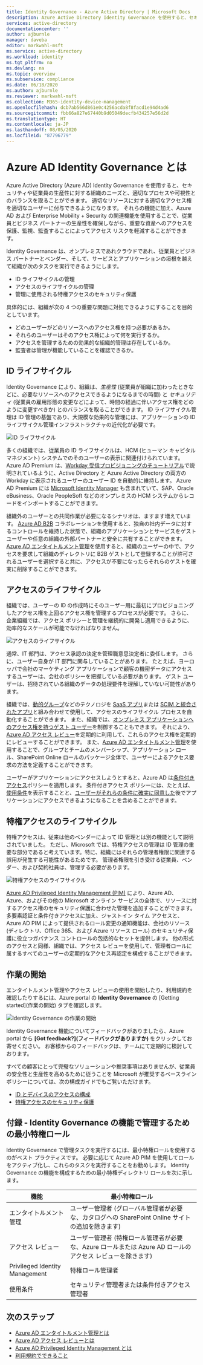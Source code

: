 ```yaml
---
title: Identity Governance - Azure Active Directory | Microsoft Docs
description: Azure Active Directory Identity Governance を使用すると、セキュリティや従業員の生産性に対する組織のニーズと、適切なプロセスや可視性とのバランスを取ることができます。
services: active-directory
documentationcenter: ''
author: ajburnle
manager: daveba
editor: markwahl-msft
ms.service: active-directory
ms.workload: identity
ms.tgt_pltfrm: na
ms.devlang: na
ms.topic: overview
ms.subservice: compliance
ms.date: 06/18/2020
ms.author: ajburnle
ms.reviewer: markwahl-msft
ms.collection: M365-identity-device-management
ms.openlocfilehash: dcb7ab566d861e0c4256acda8f8facd1e94d4ad6
ms.sourcegitcommit: fbb66a827e67440b9d05049decfb434257e56d2d
ms.translationtype: HT
ms.contentlocale: ja-JP
ms.lasthandoff: 08/05/2020
ms.locfileid: "87796779"
---
```

# <a name="what-is-azure-ad-identity-governance"></a>Azure AD Identity Governance とは

Azure Active Directory (Azure AD) Identity Governance を使用すると、セキュリティや従業員の生産性に対する組織のニーズと、適切なプロセスや可視性とのバランスを取ることができます。 適切なリソースに対する適切なアクセス権を適切なユーザーに付与できるようになります。 それらの機能に加え、Azure AD および Enterprise Mobility + Security の関連機能を使用することで、従業員とビジネス パートナーの生産性を確保しながら、重要な資産へのアクセスを保護、監視、監査することによってアクセス リスクを軽減することができます。  

Identity Governance は、オンプレミスであれクラウドであれ、従業員とビジネス パートナーとベンダー、そして、サービスとアプリケーションの垣根を越えて組織が次のタスクを実行できるようにします。

- ID ライフサイクルの管理
- アクセスのライフサイクルの管理
- 管理に使用される特権アクセスのセキュリティ保護

具体的には、組織が次の 4 つの重要な問題に対処できるようにすることを目的としています。

- どのユーザーがどのリソースへのアクセス権を持つ必要があるか。
- それらのユーザーはそのアクセス権によって何を実行するか。
- アクセスを管理するための効果的な組織的管理は存在しているか。
- 監査者は管理が機能していることを確認できるか。

## <a name="identity-lifecycle"></a>ID ライフサイクル

Identity Governance により、組織は、*生産性* (従業員が組織に加わったときなどに、必要なリソースへのアクセスできるようになるまでの時間) と *セキュリティ* (従業員の雇用形態の変更などによって、時間の経過に伴いアクセス権をどのように変更すべきか) とのバランスを取ることができます。  ID ライフサイクル管理は ID 管理の基盤であり、大規模な効果的な管理には、アプリケーションの ID ライフサイクル管理インフラストラクチャの近代化が必要です。

![ID ライフサイクル](./media/identity-governance-overview/identity-lifecycle.png)

多くの組織では、従業員の ID ライフサイクルは、HCM (ヒューマン キャピタル マネジメント) システムでのそのユーザーの表示に関連付けられています。  Azure AD Premium は、[Workday 受信プロビジョニングのチュートリアル](../saas-apps/workday-inbound-tutorial.md)で説明されているように、Active Directory と Azure Active Directory の両方の Workday に表示されるユーザーのユーザー ID を自動的に維持します。  Azure AD Premium には [Microsoft Identity Manager](/microsoft-identity-manager/) も含まれていて、SAP、Oracle eBusiness、Oracle PeopleSoft などのオンプレミスの HCM システムからレコードをインポートすることができます。

組織外のユーザーとの共同作業が必要になるシナリオは、ますます増えています。 [Azure AD B2B](/azure/active-directory/b2b/) コラボレーションを使用すると、独自の社内データに対するコントロールを維持した状態で、組織のアプリケーションとサービスをゲスト ユーザーや任意の組織の外部パートナーと安全に共有することができます。  [Azure AD エンタイトルメント管理](entitlement-management-overview.md)を使用すると、組織のユーザーの中で、アクセスを要求して組織のディレクトリに B2B ゲストとして登録することが許可されるユーザーを選択すると共に、アクセスが不要になったらそれらのゲストを確実に削除することができます。

## <a name="access-lifecycle"></a>アクセスのライフサイクル

組織では、ユーザーの ID の作成時にそのユーザー用に最初にプロビジョニングしたアクセス権を上回るアクセス権を管理するプロセスが必要です。  さらに、企業組織では、アクセス ポリシーと管理を継続的に開発し適用できるように、効率的なスケールが可能でなければなりません。

![アクセスのライフサイクル](./media/identity-governance-overview/access-lifecycle.png)

通常、IT 部門は、アクセス承認の決定を管理職意思決定者に委任します。  さらに、ユーザー自身が IT 部門に関与していることがあります。  たとえば、ヨーロッパで会社のマーケティング アプリケーションで顧客の機密データにアクセスするユーザーは、会社のポリシーを把握している必要があります。 ゲスト ユーザーは、招待されている組織のデータの処理要件を理解していない可能性があります。

組織では、[動的グループ](../users-groups-roles/groups-dynamic-membership.md)などのテクノロジを [SaaS アプリ](../saas-apps/tutorial-list.md)または [SCIM と統合されたアプリ](../app-provisioning/use-scim-to-provision-users-and-groups.md)と組み合わせて使用して、アクセスのライフサイクル プロセスを自動化することができます。  また、組織では、[オンプレミス アプリケーションへのアクセス権を持つゲスト ユーザー](../b2b/hybrid-cloud-to-on-premises.md)を制御することもできます。  それにより、[Azure AD アクセス レビュー](access-reviews-overview.md)を定期的に利用して、これらのアクセス権を定期的にレビューすることができます。   また、[Azure AD エンタイトルメント管理](entitlement-management-overview.md)を使用することで、グループとチームのメンバーシップ、アプリケーション ロール、SharePoint Online ロールのパッケージ全体で、ユーザーによるアクセス要求の方法を定義することができます。

ユーザーがアプリケーションにアクセスしようとすると、Azure AD は[条件付きアクセス](/azure/active-directory/conditional-access/)ポリシーを適用します。 条件付きアクセス ポリシーには、たとえば、[使用条件](../conditional-access/terms-of-use.md)を表示することと、[ユーザーがそれらの条件に確実に同意した](../conditional-access/require-tou.md)後でアプリケーションにアクセスできるようになることを含めることができます。

## <a name="privileged-access-lifecycle"></a>特権アクセスのライフサイクル

特権アクセスは、従来は他のベンダーによって ID 管理とは別の機能として説明されていました。 ただし、Microsoft では、特権アクセスの管理は ID 管理の重要な部分であると考えています。特に、組織にはそれらの管理者権限に関連する誤用が発生する可能性があるためです。 管理者権限を引き受ける従業員、ベンダー、および契約社員は、管理する必要があります。

![特権アクセスのライフサイクル](./media/identity-governance-overview/privileged-access-lifecycle.png)

[Azure AD Privileged Identity Management (PIM)](../privileged-identity-management/pim-configure.md) により、Azure AD、Azure、およびその他の Microsoft オンライン サービスの全体で、リソースに対するアクセス権のセキュリティ保護に合わせた管理を追加することができます。  多要素認証と条件付きアクセスに加え、ジャストイン タイム アクセスと、Azure AD PIM によって提供されるロール変更の通知機能は、会社のリソース (ディレクトリ、Office 365、および Azure リソース ロール) のセキュリティ保護に役立つガバナンス コントロールの包括的なセットを提供します。 他の形式のアクセスと同様、組織では、アクセス レビューを使用して、管理者ロールに属するすべてのユーザーの定期的なアクセス再認定を構成することができます。

## <a name="getting-started"></a>作業の開始

エンタイトルメント管理やアクセス レビューの使用を開始したり、利用規約を確認したりするには、Azure portal の **Identity Governance** の [Getting started]\(作業の開始\) タブを確認します。

![Identity Governance の作業の開始](./media/identity-governance-overview/getting-started.png)


Identity Governance 機能についてフィードバックがありましたら、Azure portal から **[Got feedback?]\(フィードバックがありますか\)** をクリックしてお寄せください。 お客様からのフィードバックは、チームにて定期的に検討しております。

すべての顧客にとって完璧なソリューションや推奨事項はありませんが、従業員の安全性と生産性を高めるために従うことを Microsoft が推奨するベースライン ポリシーについては、次の構成ガイドでもご覧いただけます。

- [ID とデバイスのアクセスの構成](/microsoft-365/enterprise/microsoft-365-policies-configurations)
- [特権アクセスのセキュリティ保護](../users-groups-roles/directory-admin-roles-secure.md)

## <a name="appendix---least-privileged-roles-for-managing-in-identity-governance-features"></a>付録 - Identity Governance の機能で管理するための最小特権ロール

Identity Governance で管理タスクを実行するには、最小特権ロールを使用するのがベスト プラクティスです。 必要に応じて Azure AD PIM を使用してロールをアクティブ化し、これらのタスクを実行することをお勧めします。 Identity Governance の機能を構成するための最小特権ディレクトリ ロールを次に示します。

| 機能 | 最小特権ロール |
| ------- | --------------------- |
| エンタイトルメント管理 | ユーザー管理者 (グローバル管理者が必要な、カタログへの SharePoint Online サイトの追加を除きます) |
| アクセス レビュー | ユーザー管理者 (特権ロール管理者が必要な、Azure ロールまたは Azure AD ロールのアクセス レビューを除きます) |
|Privileged Identity Management | 特権ロール管理者 |
| 使用条件 | セキュリティ管理者または条件付きアクセス管理者 |

## <a name="next-steps"></a>次のステップ

- [Azure AD エンタイトルメント管理とは](entitlement-management-overview.md)
- [Azure AD アクセス レビューとは](access-reviews-overview.md)
- [Azure AD Privileged Identity Management とは](../privileged-identity-management/pim-configure.md)
- [利用規約でできること](active-directory-tou.md)


